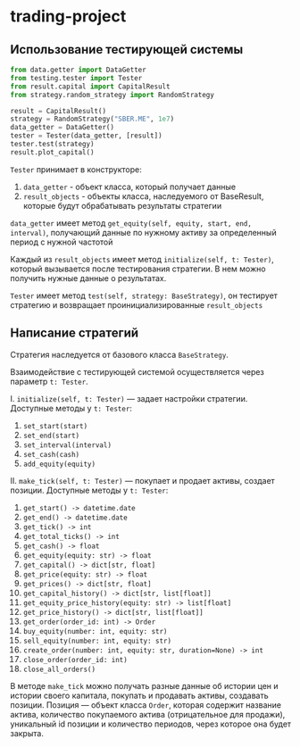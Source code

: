 # trading-project

## Использование тестирующей системы

```python
from data.getter import DataGetter
from testing.tester import Tester
from result.capital import CapitalResult
from strategy.random_strategy import RandomStrategy

result = CapitalResult()
strategy = RandomStrategy("SBER.ME", 1e7)
data_getter = DataGetter()
tester = Tester(data_getter, [result])
tester.test(strategy)
result.plot_capital()
```

```Tester``` принимает в конструкторе:
1. ```data_getter``` - объект класса, который получает данные
2. ```result_objects``` - объекты класса, наследуемого от BaseResult,
   которые будут обрабатывать результаты стратегии

```data_getter``` имеет метод ```get_equity(self, equity, start, end, interval)```,
получающий данные по нужному активу за определенный период с нужной частотой

Каждый из ```result_objects``` имеет метод ```initialize(self, t: Tester)```,
который вызывается после тестирования стратегии. В нем можно получить нужные данные о результатах.

```Tester``` имеет метод ```test(self, strategy: BaseStrategy)```,
он тестирует стратегию и возвращает проинициализированные ```result_objects```

## Написание стратегий

Стратегия наследуется от базового класса ```BaseStrategy```.

Взаимодействие с тестирующей системой осуществляется через параметр ```t: Tester```. 

I. ```initialize(self, t: Tester)``` — задает настройки стратегии. Доступные методы у ```t: Tester```:

1. ```set_start(start)```
1. ```set_end(start)```
1. ```set_interval(interval)```
1. ```set_cash(cash)```
1. ```add_equity(equity)```

II. ```make_tick(self, t: Tester)``` — покупает и продает активы, создает позиции. Доступные методы у ```t: Tester```:
1. ```get_start() -> datetime.date```
1. ```get_end() -> datetime.date```
1. ```get_tick() -> int```
1. ```get_total_ticks() -> int```
1. ```get_cash() -> float```
1. ```get_equity(equity: str) -> float```
1. ```get_capital() -> dict[str, float]```
1. ```get_price(equity: str) -> float```
1. ```get_prices() -> dict[str, float]```
1. ```get_capital_history() -> dict[str, list[float]]```
1. ```get_equity_price_history(equity: str) -> list[float]```
1. ```get_price_history() -> dict[str, list[float]]```
1. ```get_order(order_id: int) -> Order```
1. ```buy_equity(number: int, equity: str)```
1. ```sell_equity(number: int, equity: str)```
1. ```create_order(number: int, equity: str, duration=None) -> int```
1. ```close_order(order_id: int)```
1. ```close_all_orders()```

В методе ```make_tick``` можно получать разные данные об истории цен и истории своего капитала,
покупать и продавать активы, создавать позиции.
Позиция — объект класса ```Order```, которая содержит название актива,
количество покупаемого актива (отрицательное для продажи),
уникальный id позиции и количество периодов, через которое она будет закрыта.